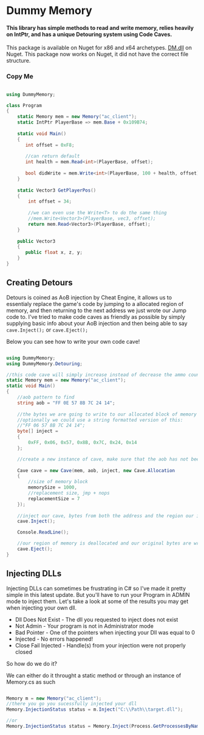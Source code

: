# Dummy Memory

#### This library has simple methods to read and write memory, relies heavily on IntPtr, and has a unique Detouring system using Code Caves.

This package is available on Nuget for x86 and x64 archetypes. [DM.dll](https://www.nuget.org/packages?q=DM-) on Nuget. This package now works on Nuget, it did not have the correct file structure.

### Copy Me 

```csharp

using DummyMemory;

class Program
{
    static Memory mem = new Memory("ac_client");
    static IntPtr PlayerBase => mem.Base + 0x109B74;
    
    static void Main()
    {
       int offset = 0xF8;
       
       //can return default 
       int health = mem.Read<int>(PlayerBase, offset);
       
       bool didWrite = mem.Write<int>(PlayerBase, 100 + health, offset);
    }
    
    static Vector3 GetPlayerPos()
    {
        int offset = 34;
        
        //we can even use the Write<T> to do the same thing
        //mem.Write<Vector3>(PlayerBase, vec3, offset);
        return mem.Read<Vector3>(PlayerBase, offset);
    }
    
    public Vector3
    {
       public float x, z, y;
    }
}
``` 

## Creating Detours

Detours is coined as AoB injection by Cheat Engine, it allows us to essentialy replace the game's code by jumping to a allocated region of memory, and then returning to the next address we just wrote our Jump code to. I've tried to make code caves as friendly as possible by simply supplying basic info about your AoB injection and then being able to say `cave.Inject();` or `cave.Eject();`

Below you can see how to write your own code cave! 

```csharp

using DummyMemory;
using DummyMemory.Detouring;

//this code cave will simply increase instead of decrease the ammo count.
static Memory mem = new Memory("ac_client");
static void Main()
{
    //aob pattern to find
    string aob = "FF 0E 57 8B 7C 24 14";
    
    //the bytes we are going to write to our allocated block of memory
    //optionally we could use a string formatted version of this:
    //"FF 06 57 8B 7C 24 14";
    byte[] inject =
    {
        0xFF, 0x06, 0x57, 0x8B, 0x7C, 0x24, 0x14
    };

    //create a new instance of cave, make sure that the aob has not been changed or written to by another 'Cave' or CheatEngine
    
    Cave cave = new Cave(mem, aob, inject, new Cave.Allocation
    {
        //size of memory block
        memorySize = 1000,
        //replacement size, jmp + nops
        replacementSize = 7
    });
   
    //inject our cave, bytes from both the address and the region our inserted
    cave.Inject();

    Console.ReadLine();

    //our region of memory is deallocated and our original bytes are written back to the address
    cave.Eject();
}
```

## Injecting DLLs

Injecting DLLs can sometimes be frustrating in C# so I've made it pretty simple in this latest update. But you'll have to run your Program in ADMIN mode to inject them.
Let's take a look at some of the results you may get when injecting your own dll.

* Dll Does Not Exist - The dll you requested to inject does not exist
* Not Admin - Your program is not in Administrator mode
* Bad Pointer - One of the pointers when injecting your Dll was equal to 0
* Injected - No errors happened!
* Close Fail Injected - Handle(s) from your injection were not properly closed

So how do we do it?

We can either do it throught a static method or through an instance of Memory.cs as such

```csharp

Memory m = new Memory("ac_client");
//there you go you sucessfully injected your dll
Memory.InjectionStatus status = m.Inject("C:\\Path\\target.dll");

//or
Memory.InjectionStatus status = Memory.Inject(Process.GetProcessesByName("ac_client")[0], "C:\\Path\\target.dll");

```